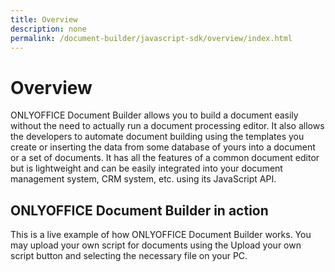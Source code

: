```yaml
---
title: Overview
description: none
permalink: /document-builder/javascript-sdk/overview/index.html
---
```

# Overview

ONLYOFFICE Document Builder allows you to build a document easily without the need to actually run a document processing editor. It also allows the developers to automate document building using the templates you create or inserting the data from some database of yours into a document or a set of documents. It has all the features of a common document editor but is lightweight and can be easily integrated into your document management system, CRM system, etc. using its JavaScript API.

## ONLYOFFICE Document Builder in action

This is a live example of how ONLYOFFICE Document Builder works. You may upload your own script for documents using the Upload your own script button and selecting the necessary file on your PC.
